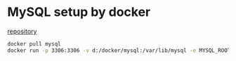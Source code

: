 # MySQL setup by docker

[repository](https://hub.docker.com/_/mysql)

```bash
docker pull mysql
docker run -p 3306:3306 -v d:/docker/mysql:/var/lib/mysql -e MYSQL_ROOT_PASSWORD=123456 -d --name mysql mysql
```